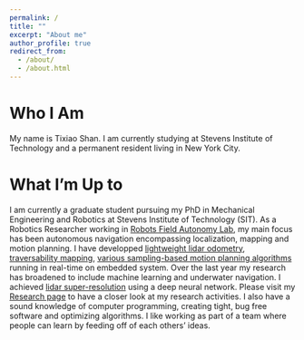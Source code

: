 ```yaml
---
permalink: /
title: ""
excerpt: "About me"
author_profile: true
redirect_from: 
  - /about/
  - /about.html
---
```


Who I Am
======
My name is Tixiao Shan. I am currently studying at Stevens Institute of Technology and a permanent resident living in New York City.

What I’m Up to
======
I am currently a graduate student pursuing my PhD in Mechanical Engineering and Robotics at Stevens Institute of Technology (SIT). As a Robotics Researcher working in [Robots Field Autonomy Lab](http://personal.stevens.edu/~benglot/), my main focus has been autonomous navigation encompassing localization, mapping and motion planning. I have developped [lightweight lidar odometry](https://github.com/RobustFieldAutonomyLab/LeGO-LOAM), [traversability mapping](https://www.youtube.com/watch?v=4pdBpeRGXmw&t=4s), [various sampling-based motion planning algorithms](https://www.youtube.com/watch?v=B6lrbAEhEnE) running in real-time on embedded system. Over the last year my research has broadened to include machine learning and underwater navigation. I achieved [lidar super-resolution](https://youtu.be/rNVTpkz2ggY) using a deep neural network. Please visit my [Research page](https://tixiaoshan.github.io/research/) to have a closer look at my research activities. I also have a sound knowledge of computer programming, creating tight, bug free software and optimizing algorithms. I like working as part of a team where people can learn by feeding off of each others’ ideas.
